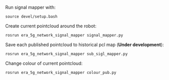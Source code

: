 


Run signal mapper with:

```
source devel/setup.bash
```

Create current pointcloud around the robot:
```
rosrun era_5g_network_signal_mapper signal_mapper.py 
```

Save each published pointcloud to historical pcl map (**Under development**):

```
rosrun era_5g_network_signal_mapper sub_sigl_mapper.py 
```

Change colour of current pointcloud:
```
rosrun era_5g_network_signal_mapper colour_pub.py 
```

